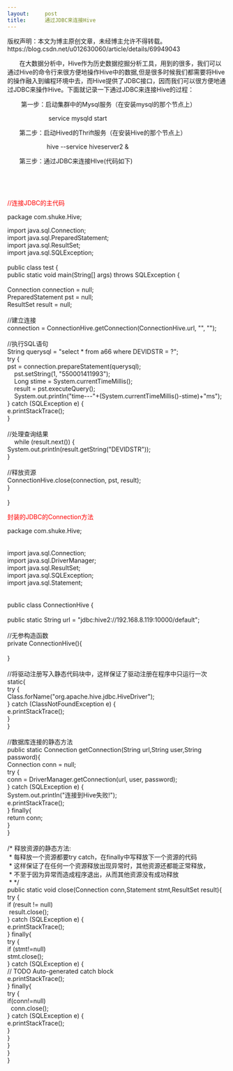 ```yaml
---
layout:     post
title:      通过JDBC来连接Hive
---
```

<div id="article_content" class="article_content clearfix csdn-tracking-statistics" data-pid="blog" data-mod="popu_307" data-dsm="post">
								<div class="article-copyright">
					版权声明：本文为博主原创文章，未经博主允许不得转载。					https://blog.csdn.net/u012630060/article/details/69949043				</div>
								            <link rel="stylesheet" href="https://csdnimg.cn/release/phoenix/template/css/ck_htmledit_views-f76675cdea.css">
						<div class="htmledit_views" id="content_views">
                
<p>       在大数据分析中，Hive作为历史数据挖掘分析工具，用到的很多，我们可以通过Hive的命令行来很方便地操作Hive中的数据,但是很多时候我们都需要将Hive的操作融入到编程环境中去，而Hive提供了JDBC接口，因而我们可以很方便地通过JDBC来操作Hive。下面就记录一下通过JDBC来连接Hive的过程：</p>
<p>        第一步：启动集群中的Mysql服务（在安装mysql的那个节点上）</p>
<p>                        service mysqld start</p>
<p>       第二步：启动Hived的Thrift服务（在安装Hive的那个节点上）</p>
<p>                       hive --service hiveserver2 &amp;</p>
<p>       第三步：通过JDBC来连接HIve(代码如下)</p>
<p><span style="color:#ff0000;">                       </span></p>
<p><span style="color:#ff0000;">                   </span></p>
<p style="color:rgb(255,0,0);"><span style="color:#ff0000;">//连接JDBC的主代码</span></p>
<p>package com.shuke.Hive;</p>
<p>import java.sql.Connection;<br>
import java.sql.PreparedStatement;<br>
import java.sql.ResultSet;<br>
import java.sql.SQLException;<br><br>
public class test {<br><span></span>public static void main(String[] args) throws SQLException {<br><span></span><br><span></span>Connection connection = null;<br><span></span>PreparedStatement pst = null;<br><span></span>ResultSet result = null;<br><span></span><br><span></span>//建立连接<br><span></span>connection = ConnectionHive.getConnection(ConnectionHive.url, "", "");<br><span></span><br><span></span>//执行SQL语句<br><span></span>String querysql = "select * from a66 where DEVIDSTR = ?";<br><span></span>try {<br><span></span>pst = connection.prepareStatement(querysql);<br><span></span>    pst.setString(1, "550001411993");<br><span></span>    Long stime = System.currentTimeMillis();<br><span></span>    result = pst.executeQuery();<br><span></span>    System.out.println("time---"+(System.currentTimeMillis()-stime)+"ms");<br><span></span>} catch (SQLException e) {<br><span></span>e.printStackTrace();<br><span></span>}<br><span></span><br><span></span>//处理查询结果<br><span></span>    while (result.next()) {<br><span></span>System.out.println(result.getString("DEVIDSTR"));<br><span></span>}<br><span></span><br><span></span>//释放资源<br><span></span>ConnectionHive.close(connection, pst, result);<br><span></span>}<br><span></span><br>
}</p>
<p style="color:rgb(255,0,0);"><span style="color:#ff0000;">封装的JDBC的Connection方法</span></p>
<p>package com.shuke.Hive;<br><br><br>
import java.sql.Connection;<br>
import java.sql.DriverManager;<br>
import java.sql.ResultSet;<br>
import java.sql.SQLException;<br>
import java.sql.Statement;<br><br><br>
public class ConnectionHive {<br><span></span><br><span></span>public static String url = "jdbc:hive2://192.168.8.119:10000/default";<br><span></span><br><span></span>//无参构造函数<br><span></span>private ConnectionHive(){<br><span></span><br><span></span>}<br><span></span><br><span></span>//将驱动注册写入静态代码块中，这样保证了驱动注册在程序中只运行一次<br><span></span>static{<br><span></span>try {<br><span></span>Class.forName("org.apache.hive.jdbc.HiveDriver");<br><span></span>} catch (ClassNotFoundException e) {<br><span></span>e.printStackTrace();<br><span></span>}<br><span></span>}<br><span></span><br><span></span>//数据库连接的静态方法<br><span></span>public static Connection getConnection(String url,String user,String password){<br><span></span>Connection conn = null;<br><span></span>try {<br><span></span>conn = DriverManager.getConnection(url, user, password);<br><span></span>} catch (SQLException e) {<br><span></span>System.out.println("连接到Hive失败!");<br><span></span>e.printStackTrace();<br><span></span>} finally{<br><span></span>return conn;<br><span></span>}<br><span></span>}<br><span></span><br><span></span>/* 释放资源的静态方法:<br><span></span> * 每释放一个资源都要try catch，在finally中写释放下一个资源的代码<br><span></span> * 这样保证了在任何一个资源释放出现异常时，其他资源还都能正常释放，<br><span></span> * 不至于因为异常而造成程序退出，从而其他资源没有成功释放<br><span></span> * */<br><span></span>public static void close(Connection conn,Statement stmt,ResultSet result){<br><span></span>try {<br><span></span>if (result != null) <br><span></span> result.close();<br><span></span>} catch (SQLException e) {<br><span></span>e.printStackTrace();<br><span></span>} finally{<br><span></span>try {<br><span></span>if (stmt!=null)<br><span></span>stmt.close();<br><span></span>} catch (SQLException e) {<br><span></span>// TODO Auto-generated catch block<br><span></span>e.printStackTrace();<br><span></span>} finally{<br><span></span>try {<br><span></span>if(conn!=null)<br><span></span>  conn.close();<br><span></span>} catch (SQLException e) {<br><span></span>e.printStackTrace();<br><span></span>}<br><span></span>}<br><span></span>}<br><span></span>}<br>
}</p>
<p></p>
            </div>
                </div>